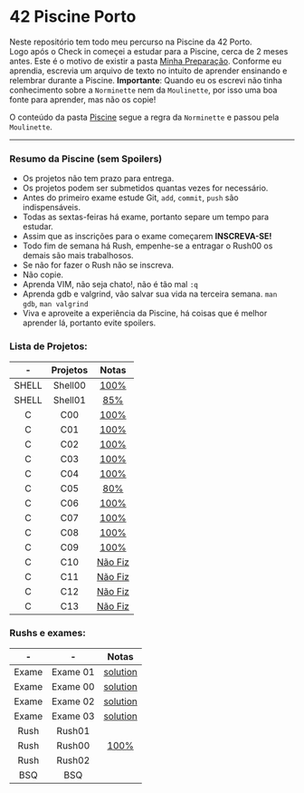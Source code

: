 # 42 Piscine Porto
 Neste repositório tem todo meu percurso na Piscine da 42 Porto. <br/>
 Logo após o Check in começei a estudar para a Piscine, cerca de 2 meses antes. Este é o motivo de existir a pasta [Minha Preparação](./preparacao). Conforme eu aprendia, escrevia um arquivo de texto no intuito de aprender ensinando e relembrar durante a Piscine. **Importante**: Quando eu os escrevi não tinha conhecimento sobre a `Norminette` nem da `Moulinette`, por isso  uma boa fonte para aprender, mas não os copie!
 
 O conteúdo da pasta [Piscine](./piscine) segue a regra da `Norminette` e passou pela `Moulinette`.

 ---

### **Resumo da Piscine (sem Spoilers)** <br/>
- Os projetos não tem prazo para entrega. <br/>
- Os projetos podem ser submetidos quantas vezes for necessário.
- Antes do primeiro exame estude Git, `add`, `commit`, `push` são indispensáveis.
- Todas as sextas-feiras há exame, portanto separe um tempo para estudar.
- Assim que as inscrições para o exame começarem **INSCREVA-SE!**
- Todo fim de semana há Rush, empenhe-se a entragar o Rush00 os demais são mais trabalhosos.
- Se não for fazer o Rush não se inscreva.
- Não copie.
- Aprenda VIM, não seja chato!, não é tão mal `:q`
- Aprenda gdb e valgrind, vão salvar sua vida na terceira semana. `man gdb`, `man valgrind`
- Viva e aproveite a experiência da Piscine, há coisas que é melhor aprender lá, portanto evite spoilers.

 ### Lista de Projetos:
|-          | Projetos      | Notas         |
| :---:     | :--------------:| :----------:|
| SHELL     | Shell00 | [100%](./Piscine/Shell00) |
| SHELL     | Shell01 |  [85%](./Piscine./Shell01)  |
| C | C00   | [100%](./Piscine/c00) | 
| C | C01 | [100%](./Piscine/c01) | 
| C | C02 | [100%](./Piscine/c02) | 
| C | C03 |  [100%](./Piscine/c03) | 
| C | C04 |  [100%](./Piscine/c04)| 
| C | C05 | [80%](./Piscine/c05)| 
| C | C06 | [100%](./Piscine/c06) | 
| C | C07 |  [100%](./Piscine/c07)| 
| C | C08 | [100%](./Piscine/c08) |
| C | C09 |  [100%](./Piscine/c09)| 
| C | C10 | [Não Fiz](./Piscine/c10) | 
| C | C11 | [Não Fiz](./Piscine/c11) | 
| C | C12 |  [Não Fiz](./Piscine/c12) | 
| C | C13 | [Não Fiz](./Piscine/c13) | 

### Rushs e exames:
| -| -    | Notas         | 
| :--:| :---: |  :----------:|
| Exame| Exame 01 | [solution](./EXAM01) | 
| Exame| Exame 00 | [solution](./EXAM00) | 
| Exame| Exame 02 | [solution](./EXAM02) | 
| Exame| Exame 03 |  [solution](./EXAM03)| 
| Rush| Rush01 | | 
| Rush| Rush00 | [100%](./Rush00) |
| Rush| Rush02 | | 
| BSQ| BSQ | | 
 
